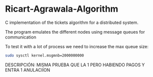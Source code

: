 # Ricart-Agrawala-Algorithm
C implementation of the tickets algorithm for a distributed system.

The program emulates the different nodes using message queues for communication

To test it with a lot of process we need to increase the max queue size:   

```sh
sudo sysctl kernel.msgmnb=2000000000
```
DESCRIPCIÓN: MISMA PRUEBA QUE LA 1 PERO HABIENDO PAGOS Y ENTRA 1 ANULACIÍON